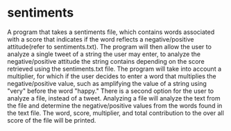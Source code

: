 # sentiments
A program that takes a sentiments file, which contains words associated with a score that indicates if the word reflects a negative/positive attitude(refer to sentiments.txt). The program will then allow the user to analyze a single tweet of a string the user may enter, to analyze the negative/positive attitude the string contains depending on the score retrieved using the sentiments.txt file. The program will take into account a multiplier, for which if the user decides to enter a word that multiplies the negative/positive value, such as amplifying the value of a string using "very" before the word "happy." There is a second option for the user to analyze a file, instead of a tweet. Analyzing a file will analyze the text from the file and determine the negative/positive values from the words found in the text file. The word, score, multiplier, and total contribution to the over all score of the file will be printed.
